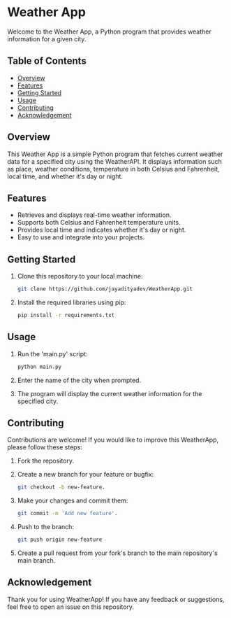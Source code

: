 # Weather App

Welcome to the Weather App, a Python program that provides weather information for a given city.

## Table of Contents

- [Overview](#overview)
- [Features](#features)
- [Getting Started](#getting-started)
- [Usage](#usage)
- [Contributing](#contributing)
- [Acknowledgement](#acknowledgement)

## Overview

This Weather App is a simple Python program that fetches current weather data for a specified city using the WeatherAPI. It displays information such as place, weather conditions, temperature in both Celsius and Fahrenheit, local time, and whether it's day or night.

## Features

* Retrieves and displays real-time weather information.
* Supports both Celsius and Fahrenheit temperature units.
* Provides local time and indicates whether it's day or night.
* Easy to use and integrate into your projects.

## Getting Started

1. Clone this repository to your local machine:

    ```bash
    git clone https://github.com/jayadityadev/WeatherApp.git
    ```

2. Install the required libraries using pip:
   
    ```bash
    pip install -r requirements.txt
    ```

## Usage

1. Run the 'main.py' script:

    ```bash
    python main.py
    ```
   
2. Enter the name of the city when prompted.
   
4. The program will display the current weather information for the specified city.

## Contributing

Contributions are welcome! If you would like to improve this WeatherApp, please follow these steps:

1. Fork the repository.
   
3. Create a new branch for your feature or bugfix:
   
   ```bash
   git checkout -b new-feature.
   ```
   
4. Make your changes and commit them:
   
    ```bash
    git commit -m 'Add new feature'.
   ```
    
6. Push to the branch:
   
    ```bash
    git push origin new-feature
   ```
    
8. Create a pull request from your fork's branch to the main repository's main branch.

## Acknowledgement

Thank you for using WeatherApp! If you have any feedback or suggestions, feel free to open an issue on this repository.
